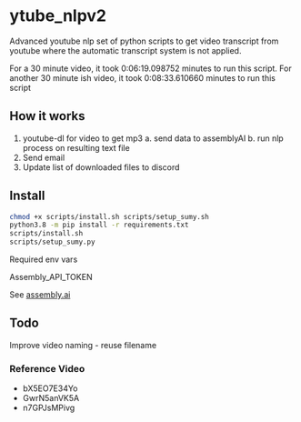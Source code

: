 # ytube_nlpv2
Advanced youtube nlp set of python scripts to get video transcript from youtube
where the automatic transcript system is not applied.

For a 30 minute video, it took 0:06:19.098752 minutes to run this script.
For another 30 minute ish video, it took 0:08:33.610660 minutes to run this script
## How it works

1. youtube-dl for video to get mp3
  a. send data to assemblyAI
  b. run nlp process on resulting text file
2. Send email 
3. Update list of downloaded files to discord


## Install

```sh
chmod +x scripts/install.sh scripts/setup_sumy.sh
python3.8 -m pip install -r requirements.txt
scripts/install.sh
scripts/setup_sumy.py
```

Required env vars

Assembly_API_TOKEN

See [assembly.ai](https://www.assemblyai.com/)

## Todo

Improve video naming - reuse filename

### Reference Video

- bX5EO7E34Yo
- GwrN5anVK5A
- n7GPJsMPivg